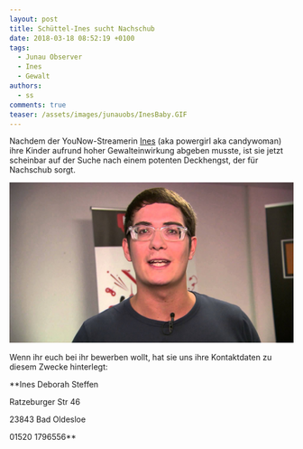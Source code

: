 ```yaml
---
layout: post
title: Schüttel-Ines sucht Nachschub
date: 2018-03-18 08:52:19 +0100
tags:
  - Junau Observer
  - Ines
  - Gewalt
authors:
  - ss
comments: true
teaser: /assets/images/junauobs/InesBaby.GIF
---
```


<p>Nachdem der YouNow-Streamerin <a href="https://www.younow.com/candywoman_26">Ines</a> (aka powergirl aka candywoman) ihre Kinder aufrund hoher Gewalteinwirkung abgeben musste, 
ist sie jetzt scheinbar auf der Suche nach einem potenten Deckhengst, der für Nachschub sorgt.</p> 

![Ines auf der Suche](/assets/images/junauobs/maximnoise.jpg)

<p>Wenn ihr euch bei ihr bewerben wollt, hat sie uns ihre Kontaktdaten zu diesem Zwecke hinterlegt:<br>

**Ines Deborah Steffen

Ratzeburger Str 46

23843 Bad Oldesloe

01520 1796556**</p>

